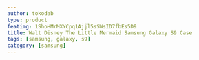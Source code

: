 ```yaml
---
author: tokodab
type: product
featimg: 1ShoHMrMXYCpq1Ajjl5sSWsID7fbEs5D9
title: Walt Disney The Little Mermaid Samsung Galaxy S9 Case
tags: [samsung, galaxy, s9]
category: [samsung]
---
```

